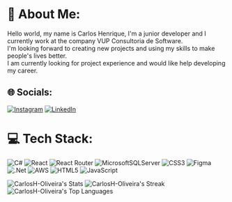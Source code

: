 # 💫 About Me:
Hello world, my name is Carlos Henrique, I'm a junior developer and I currently work at the company VUP Consultoria de Software.<br>I'm looking forward to creating new projects and using my skills to make people's lives better.<br>I am currently looking for project experience and would like help developing my career.


## 🌐 Socials:
[![Instagram](https://img.shields.io/badge/Instagram-%23E4405F.svg?logo=Instagram&logoColor=white)](https://instagram.com/@aresyrcarlos) [![LinkedIn](https://img.shields.io/badge/LinkedIn-%230077B5.svg?logo=linkedin&logoColor=white)](https://linkedin.com/in/carlos-henrique-oliveira-a77308218/) 

# 💻 Tech Stack:
![C#](https://img.shields.io/badge/c%23-%23239120.svg?style=for-the-badge&logo=csharp&logoColor=white) ![React](https://img.shields.io/badge/react-%2320232a.svg?style=for-the-badge&logo=react&logoColor=%2361DAFB) ![React Router](https://img.shields.io/badge/React_Router-CA4245?style=for-the-badge&logo=react-router&logoColor=white) ![MicrosoftSQLServer](https://img.shields.io/badge/Microsoft%20SQL%20Server-CC2927?style=for-the-badge&logo=microsoft%20sql%20server&logoColor=white) ![CSS3](https://img.shields.io/badge/css3-%231572B6.svg?style=for-the-badge&logo=css3&logoColor=white) ![Figma](https://img.shields.io/badge/figma-%23F24E1E.svg?style=for-the-badge&logo=figma&logoColor=white) ![.Net](https://img.shields.io/badge/.NET-5C2D91?style=for-the-badge&logo=.net&logoColor=white) ![AWS](https://img.shields.io/badge/AWS-%23FF9900.svg?style=for-the-badge&logo=amazon-aws&logoColor=white) ![HTML5](https://img.shields.io/badge/html5-%23E34F26.svg?style=for-the-badge&logo=html5&logoColor=white) ![JavaScript](https://img.shields.io/badge/javascript-%23323330.svg?style=for-the-badge&logo=javascript&logoColor=%23F7DF1E)

![CarlosH-Oliveira's Stats](https://github-readme-stats.vercel.app/api?username=CarlosH-Oliveira&theme=gruvbox&show_icons=true&hide_border=true&count_private=false)
![CarlosH-Oliveira's Streak](https://github-readme-streak-stats.herokuapp.com/?user=CarlosH-Oliveira&theme=gruvbox&hide_border=true)
![CarlosH-Oliveira's Top Languages](https://github-readme-stats.vercel.app/api/top-langs/?username=CarlosH-Oliveira&theme=gruvbox&show_icons=true&hide_border=true&layout=compact)
